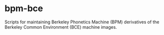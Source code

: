 # bpm-bce

Scripts for maintaining Berkeley Phonetics Machine (BPM) derivatives of the Berkeley Common Environment (BCE) machine images.
